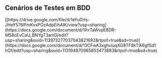 <h2>Cenários de Testes em BDD</h2>
[[https://drive.google.com/file/d/1eYu0Hs-JHeY576lFmKvxPOzAdpEihAIK/view?usp=sharing](https://docs.google.com/document/d/1IhrTaWvpE8DR-M58oEvCaU_BNYgT3amD/edit?usp=sharing&ouid=113973277037043821692&rtpof=true&sd=true)](https://docs.google.com/document/d/13CFwA3xghviuqXG8TF8kT9i6gfSd1hGf/edit?usp=sharing&ouid=113194870965853473883&rtpof=true&sd=true)
